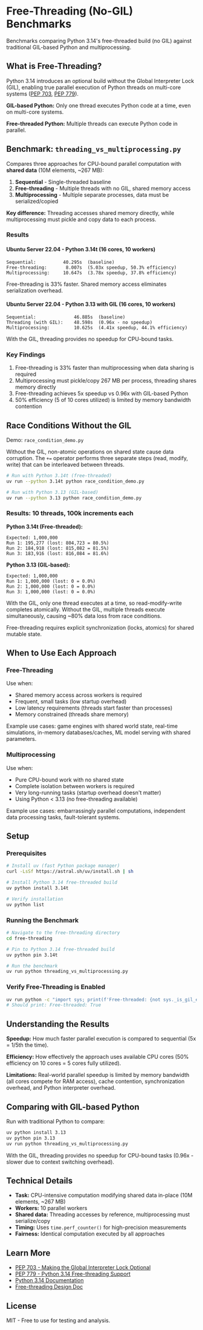 # Free-Threading (No-GIL) Benchmarks

Benchmarks comparing Python 3.14's free-threaded build (no GIL) against traditional GIL-based Python and multiprocessing.

## What is Free-Threading?

Python 3.14 introduces an optional build without the Global Interpreter Lock (GIL), enabling true parallel execution of Python threads on multi-core systems ([PEP 703](https://peps.python.org/pep-0703/), [PEP 779](https://peps.python.org/pep-0779/)).

**GIL-based Python:** Only one thread executes Python code at a time, even on multi-core systems.

**Free-threaded Python:** Multiple threads can execute Python code in parallel.

## Benchmark: `threading_vs_multiprocessing.py`

Compares three approaches for CPU-bound parallel computation with **shared data** (10M elements, ~267 MB):

1. **Sequential** - Single-threaded baseline
2. **Free-threading** - Multiple threads with no GIL, shared memory access
3. **Multiprocessing** - Multiple separate processes, data must be serialized/copied

**Key difference:** Threading accesses shared memory directly, while multiprocessing must pickle and copy data to each process.

### Results

#### Ubuntu Server 22.04 - Python 3.14t (16 cores, 10 workers)
```
Sequential:          40.295s  (baseline)
Free-threading:       8.007s  (5.03x speedup, 50.3% efficiency)
Multiprocessing:     10.647s  (3.78x speedup, 37.8% efficiency)
```

Free-threading is 33% faster. Shared memory access eliminates serialization overhead.

#### Ubuntu Server 22.04 - Python 3.13 with GIL (16 cores, 10 workers)
```
Sequential:              46.885s  (baseline)
Threading (with GIL):    48.598s  (0.96x - no speedup)
Multiprocessing:         10.625s  (4.41x speedup, 44.1% efficiency)
```

With the GIL, threading provides no speedup for CPU-bound tasks.

### Key Findings

1. Free-threading is 33% faster than multiprocessing when data sharing is required
2. Multiprocessing must pickle/copy 267 MB per process, threading shares memory directly
3. Free-threading achieves 5x speedup vs 0.96x with GIL-based Python
4. 50% efficiency (5 of 10 cores utilized) is limited by memory bandwidth contention

## Race Conditions Without the GIL

Demo: `race_condition_demo.py`

Without the GIL, non-atomic operations on shared state cause data corruption. The `+=` operator performs three separate steps (read, modify, write) that can be interleaved between threads.

```bash
# Run with Python 3.14t (free-threaded)
uv run --python 3.14t python race_condition_demo.py

# Run with Python 3.13 (GIL-based)
uv run --python 3.13 python race_condition_demo.py
```

### Results: 10 threads, 100k increments each

**Python 3.14t (Free-threaded):**
```
Expected: 1,000,000
Run 1: 195,277 (lost: 804,723 = 80.5%)
Run 2: 184,918 (lost: 815,082 = 81.5%)
Run 3: 183,916 (lost: 816,084 = 81.6%)
```

**Python 3.13 (GIL-based):**
```
Expected: 1,000,000
Run 1: 1,000,000 (lost: 0 = 0.0%)
Run 2: 1,000,000 (lost: 0 = 0.0%)
Run 3: 1,000,000 (lost: 0 = 0.0%)
```

With the GIL, only one thread executes at a time, so read-modify-write completes atomically. Without the GIL, multiple threads execute simultaneously, causing ~80% data loss from race conditions.

Free-threading requires explicit synchronization (locks, atomics) for shared mutable state.

## When to Use Each Approach

### Free-Threading

Use when:
- Shared memory access across workers is required
- Frequent, small tasks (low startup overhead)
- Low latency requirements (threads start faster than processes)
- Memory constrained (threads share memory)

Example use cases: game engines with shared world state, real-time simulations, in-memory databases/caches, ML model serving with shared parameters.

### Multiprocessing

Use when:
- Pure CPU-bound work with no shared state
- Complete isolation between workers is required
- Very long-running tasks (startup overhead doesn't matter)
- Using Python < 3.13 (no free-threading available)

Example use cases: embarrassingly parallel computations, independent data processing tasks, fault-tolerant systems.

## Setup

### Prerequisites

```bash
# Install uv (fast Python package manager)
curl -LsSf https://astral.sh/uv/install.sh | sh

# Install Python 3.14 free-threaded build
uv python install 3.14t

# Verify installation
uv python list
```

### Running the Benchmark

```bash
# Navigate to the free-threading directory
cd free-threading

# Pin to Python 3.14 free-threaded build
uv python pin 3.14t

# Run the benchmark
uv run python threading_vs_multiprocessing.py
```

### Verify Free-Threading is Enabled

```bash
uv run python -c "import sys; print(f'Free-threaded: {not sys._is_gil_enabled()}')"
# Should print: Free-threaded: True
```

## Understanding the Results

**Speedup:** How much faster parallel execution is compared to sequential (5x = 1/5th the time).

**Efficiency:** How effectively the approach uses available CPU cores (50% efficiency on 10 cores = 5 cores fully utilized).

**Limitations:** Real-world parallel speedup is limited by memory bandwidth (all cores compete for RAM access), cache contention, synchronization overhead, and Python interpreter overhead.

## Comparing with GIL-based Python

Run with traditional Python to compare:

```bash
uv python install 3.13
uv python pin 3.13
uv run python threading_vs_multiprocessing.py
```

With the GIL, threading provides no speedup for CPU-bound tasks (0.96x - slower due to context switching overhead).

## Technical Details

- **Task:** CPU-intensive computation modifying shared data in-place (10M elements, ~267 MB)
- **Workers:** 10 parallel workers
- **Shared data:** Threading accesses by reference, multiprocessing must serialize/copy
- **Timing:** Uses `time.perf_counter()` for high-precision measurements
- **Fairness:** Identical computation executed by all approaches

## Learn More

- [PEP 703 - Making the Global Interpreter Lock Optional](https://peps.python.org/pep-0703/)
- [PEP 779 - Python 3.14 Free-threading Support](https://peps.python.org/pep-0779/)
- [Python 3.14 Documentation](https://docs.python.org/3.14/)
- [Free-threading Design Doc](https://docs.python.org/3.14/howto/free-threading-python.html)

## License

MIT - Free to use for testing and analysis.
